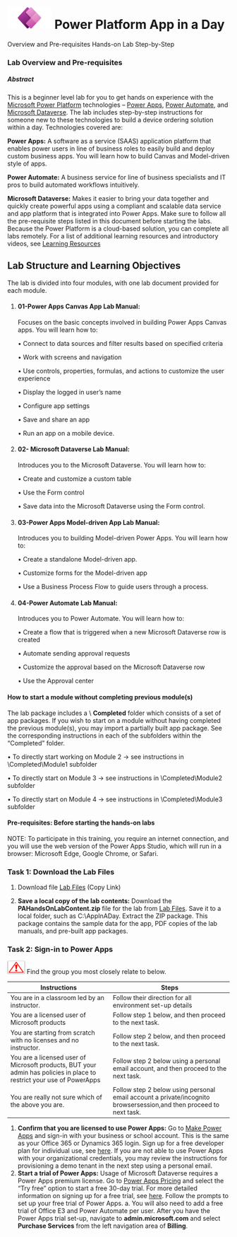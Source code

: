 # <img src="Media/Power%20app%20Logo.png" width="100" height="50">   Power Platform App in a Day 

Overview and Pre-requisites Hands-on Lab Step-by-Step
### Lab Overview and Pre-requisites
##### Abstract
This is a beginner level lab for you to get hands on experience with the [Microsoft Power Platform](https://powerplatform.microsoft.com/en-us/) technologies – [Power
Apps](https://powerapps.microsoft.com/en-in/), [Power Automate](https://powerplatform.microsoft.com/en-us/power-automate/), and [Microsoft Dataverse](https://powerplatform.microsoft.com/en-in/dataverse/). The lab includes step-by-step instructions for someone new to these
technologies to build a device ordering solution within a day. Technologies covered are:

**Power Apps:** A software as a service (SAAS) application platform that enables power users in line of business roles
to easily build and deploy custom business apps. You will learn how to build Canvas and Model-driven style of
apps.

**Power Automate:** A business service for line of business specialists and IT pros to build automated workflows
intuitively.

**Microsoft Dataverse:** Makes it easier to bring your data together and quickly create powerful apps using a
compliant and scalable data service and app platform that is integrated into Power Apps.
Make sure to follow all the pre-requisite steps listed in this document before starting the labs. Because the Power Platform
is a cloud-based solution, you can complete all labs remotely.
For a list of additional learning resources and introductory videos, see [Learning Resources](https://powerapps.microsoft.com/en-us/blog/microsoft-powerapps-learning-resources/)

## Lab Structure and Learning Objectives

The lab is divided into four modules, with one lab document provided for each module.

1. #### **01-Power Apps Canvas App Lab Manual:**

   Focuses on the basic concepts involved in building Power Apps Canvas apps. You will learn how to:
 
      • Connect to data sources and filter results based on specified criteria
  
      • Work with screens and navigation
   
      • Use controls, properties, formulas, and actions to customize the user experience
      
      • Display the logged in user’s name
      
      • Configure app settings
      
      • Save and share an app
      
      • Run an app on a mobile device.

2. #### **02- Microsoft Dataverse Lab Manual:**
    Introduces you to the Microsoft Dataverse. You will learn how to:
     
      • Create and customize a custom table
     
      • Use the Form control
    
      • Save data into the Microsoft Dataverse using the Form control.

3. #### **03-Power Apps Model-driven App Lab Manual:**
     Introduces you to building Model-driven Power Apps. You will learn how to:
     
      • Create a standalone Model-driven app.
       
      • Customize forms for the Model-driven app
     
      • Use a Business Process Flow to guide users through a process.
 

4. #### **04-Power Automate Lab Manual:**
   Introduces you to Power Automate. You will learn how to:
   
      • Create a flow that is triggered when a new Microsoft Dataverse row is created
  
      • Automate sending approval requests
  
      • Customize the approval based on the Microsoft Dataverse row
  
      • Use the Approval center
      
#### How to start a module without completing previous module(s)
The lab package includes a \ **Completed** folder which consists of a set of app packages. If you wish to start on a module
without having completed the previous module(s), you may import a partially built app package. See the corresponding
instructions in each of the subfolders within the “Completed” folder.

   • To directly start working on Module 2 -> see instructions in \Completed\Module1 subfolder

   • To directly start on Module 3 -> see instructions in \Completed\Module2 subfolder

   • To directly start on Module 4 -> see instructions in \Completed\Module3 subfolder

#### Pre-requisites: Before starting the hands-on labs

NOTE: To participate in this training, you require an internet connection, and you will use the web version of the Power
Apps Studio, which will run in a browser: Microsoft Edge, Google Chrome, or Safari.

### Task 1: Download the Lab Files
1. Download file [Lab Files](http://aka.ms/appinaday) (Copy Link)

2. **Save a local copy of the lab contents:** Download the **PAHandsOnLabContent.zip** file for the lab from [Lab Files](http://aka.ms/appinaday).
Save it to a local folder, such as C:\AppInADay. Extract the ZIP package. This package contains the sample data for the app, PDF copies of the lab manuals, and pre-built app packages.

### Task 2: Sign-in to Power Apps
<img src="Media/Causion.jpeg" width="40" height="30"> Find the group you most closely relate to below.

|Instructions|Steps|
| ---------------------------------------------  | --------------------------------------------------------- |
| You are in a classroom led by an instructor.   | Follow their direction for all environment set-up details |
| You are a licensed user of Microsoft products  | Follow step 1 below, and then proceed to the next task.  |
| You are starting from scratch with no licenses and no instructor.  | Follow step 2 below, and then proceed to the next task.  |
|You are a licensed user of Microsoft products, BUT your admin has policies in place to restrict your use of PowerApps|Follow step 2 below using a personal email account, and then proceed to the next task.|
|You are really not sure which of the above you are.|Follow step 2 below using  personal email account a private/incognito browsersession,and then proceed to next task.|

1. **Confirm that you are licensed to use Power Apps:** Go to [Make Power Apps](http://make.powerapps.com/) and sign-in with your business
or school account. This is the same as your Office 365 or Dynamics 365 login. Sign up for a free developer plan for
individual use, see [here](https://docs.microsoft.com/en-us/powerapps/maker/dev-community-plan). If you are not able to use Power Apps with your organizational credentials, you may review
the instructions for provisioning a demo tenant in the next step using a personal email.
2. **Start a trial of Power Apps:** Usage of Microsoft Dataverse requires a Power Apps premium
license. Go to [Power Apps Pricing](https://powerapps.microsoft.com/pricing) and select the “Try free” option to start a free 30-day trial. For more detailed
information on signing up for a free trial, see [here](https://docs.microsoft.com/en-us/powerapps/maker/signup-for-powerapps). Follow the prompts to set up your free trial of Power Apps.
a. You will also need to add a free trial of Office E3 and Power Automate per user. After you have the Power
Apps trial set-up, navigate to **admin.microsoft.com** and select **Purchase Services** from the left
navigation area of **Billing**.

      
      
      
      
      
      
      
      
      
      
      
      
      
      
      
      
      
      
      
      
      
      
      
      
      
      
      
  
